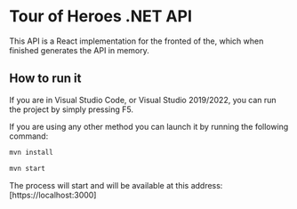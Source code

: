 # Tour of Heroes .NET API

This API is a React implementation for the fronted of the, which when finished generates the API in memory.

## How to run it

If you are in Visual Studio Code, or Visual Studio 2019/2022, you can run the project by simply pressing F5.

If you are using any other method you can launch it by running the following command:

```bash
mvn install

mvn start
```
The process will start and will be available at this address: [https://localhost:3000]